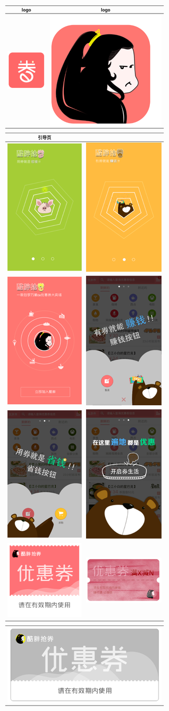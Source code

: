 | logo | logo |
| :---: | :---: |
| ![](/assets/coupons/1.png) | ![](/assets/coupons/2.png) |

| 引导页 |  |
| :---: | :--- |
| ![](/assets/coupons/APP-1.gif) | ![](/assets/coupons/APP-2.gif) |
|  |  |
| ![](/assets/coupons/APP-3.gif) | ![](/assets/coupons/APP-a.gif) |
|  |  |
| ![](/assets/coupons/APP-b.gif) | ![](/assets/coupons/APP-c.gif) |
|  |  |
| ![](/assets/coupons/c-1.1.png) | ![](/assets/coupons/c-1.2.png) |
|  |  |

|  |
| :---: |
| ![](/assets/coupons/c-1.png) |



